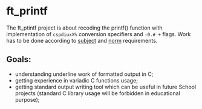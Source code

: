 # ft_printf
The ft_ptintf project is about recoding the printf() function with
implementation of `cspdiuxX%` conversion specifiers and `-0.# +` flags. Work
has to be done according to [subject](./en.subject.v9.pdf) and
[norm](https://github.com/42School/norminette) requirements.

## Goals:
- understanding underline work of formatted output in C;
- getting experience in variadic C functions usage;
- getting standard output writing tool which can be useful in future School
projects (standard C library usage will be forbidden in educational purpose);
